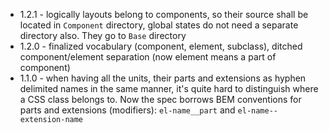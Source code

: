 * 1.2.1 - logically layouts belong to components, so their source shall be located in `Component` directory, global states do not need a separate directory also. They go to `Base` directory
* 1.2.0 - finalized vocabulary (component, element, subclass), ditched component/element separation (now element means a part of component)
* 1.1.0 - when having all the units, their parts and extensions as hyphen delimited names in the same manner, it's quite hard to distinguish where a CSS class belongs to. Now the spec borrows BEM conventions for parts and extensions (modifiers): `el-name__part` and `el-name--extension-name`